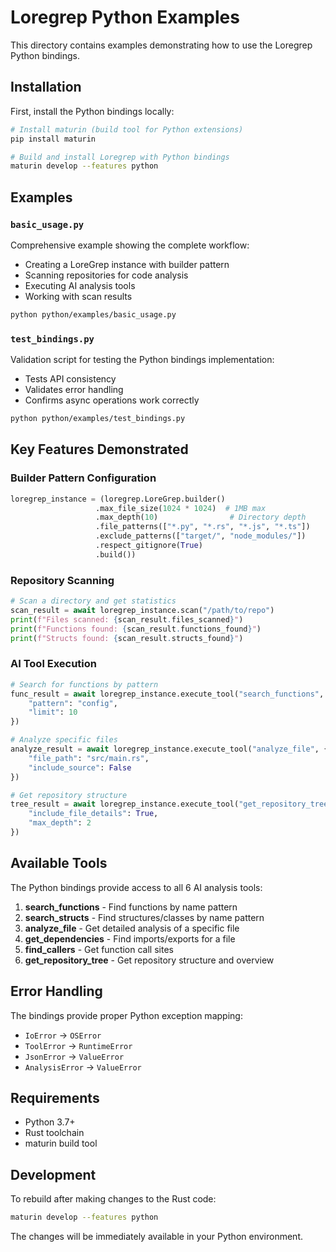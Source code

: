 # Loregrep Python Examples

This directory contains examples demonstrating how to use the Loregrep Python bindings.

## Installation

First, install the Python bindings locally:

```bash
# Install maturin (build tool for Python extensions)
pip install maturin

# Build and install Loregrep with Python bindings
maturin develop --features python
```

## Examples

### `basic_usage.py`
Comprehensive example showing the complete workflow:
- Creating a LoreGrep instance with builder pattern
- Scanning repositories for code analysis
- Executing AI analysis tools
- Working with scan results

```bash
python python/examples/basic_usage.py
```

### `test_bindings.py` 
Validation script for testing the Python bindings implementation:
- Tests API consistency
- Validates error handling
- Confirms async operations work correctly

```bash
python python/examples/test_bindings.py
```

## Key Features Demonstrated

### Builder Pattern Configuration
```python
loregrep_instance = (loregrep.LoreGrep.builder()
                   .max_file_size(1024 * 1024)  # 1MB max
                   .max_depth(10)                # Directory depth
                   .file_patterns(["*.py", "*.rs", "*.js", "*.ts"])
                   .exclude_patterns(["target/", "node_modules/"])
                   .respect_gitignore(True)
                   .build())
```

### Repository Scanning
```python
# Scan a directory and get statistics
scan_result = await loregrep_instance.scan("/path/to/repo")
print(f"Files scanned: {scan_result.files_scanned}")
print(f"Functions found: {scan_result.functions_found}")
print(f"Structs found: {scan_result.structs_found}")
```

### AI Tool Execution
```python
# Search for functions by pattern
func_result = await loregrep_instance.execute_tool("search_functions", {
    "pattern": "config",
    "limit": 10
})

# Analyze specific files
analyze_result = await loregrep_instance.execute_tool("analyze_file", {
    "file_path": "src/main.rs",
    "include_source": False
})

# Get repository structure
tree_result = await loregrep_instance.execute_tool("get_repository_tree", {
    "include_file_details": True,
    "max_depth": 2
})
```

## Available Tools

The Python bindings provide access to all 6 AI analysis tools:

1. **search_functions** - Find functions by name pattern
2. **search_structs** - Find structures/classes by name pattern  
3. **analyze_file** - Get detailed analysis of a specific file
4. **get_dependencies** - Find imports/exports for a file
5. **find_callers** - Get function call sites
6. **get_repository_tree** - Get repository structure and overview

## Error Handling

The bindings provide proper Python exception mapping:
- `IoError` → `OSError`
- `ToolError` → `RuntimeError` 
- `JsonError` → `ValueError`
- `AnalysisError` → `ValueError`

## Requirements

- Python 3.7+
- Rust toolchain
- maturin build tool

## Development

To rebuild after making changes to the Rust code:

```bash
maturin develop --features python
```

The changes will be immediately available in your Python environment.